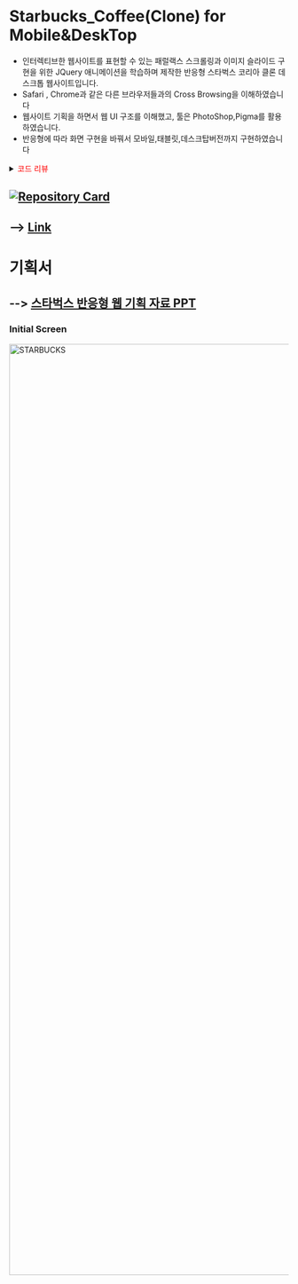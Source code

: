 # Starbucks_Coffee(Clone) for Mobile&DeskTop

- 인터렉티브한 웹사이트를 표현할 수 있는 패럴랙스 스크롤링과 이미지 슬라이드 구현을 위한 JQuery 애니메이션을 학습하며 제작한 반응형 스타벅스 코리아 클론 데스크톱 웹사이트입니다.
- Safari , Chrome과 같은 다른 브라우저들과의 Cross Browsing을 이해하였습니다
- 웹사이트 기획을 하면서 웹 UI 구조를 이해했고, 툴은 PhotoShop,Pigma를 활용하였습니다.
- 반응형에 따라 화면 구현을 바꿔서 모바일,태블릿,데스크탑버전까지 구현하였습니다
<details>
<summary><span style="color:red">코드 리뷰</span></summary>
<div markdown="1">       
  
스타벅스 웹 사이트는 처음으로 제작한 반응형 웹사이트입니다. 
이전에 만들었던 적응형 웹사이트가 아닌 동적이고 반응형을 적용한 웹으로 이미지 높이 값 오류 , 크로스 브라우징 오류와 같은 난항을 겪었지만 오류 들을 수정하고 해결 방안을 찾으면서 자신감을 얻을 수 있었던 프로젝트 였습니다.

첫번째로 학습하게 되었던건 PC버전의 코드와 태블릿,모바일 버전의 코드를 개별적으로 하드 코딩하면서 display속성을 확실히 깨달았습니다
이를 예시로 여기서 display:none 속성을 통해 미디어 쿼리가 이루어질때 반응형 버전에 따른 불필요한 태그의 형체를 없앴고 flex 속성을 활용하여 기존에 쓰고 있던 float 속성과의 차이를 알 수 있었습니다.

두번째로 학습하게 되었던건 제이쿼리 라이브러리 활용입니다.
이 프로젝트에 좀 더 동적인 요소를 넣기 위해 JS,제이쿼리는 필수적이었고 기초적인 JS를 한번 학습하고 제이쿼리를 사용하다보니 JS에 비해 코드가 간결하고 가독성이 좋아서 제이쿼리의 장점을 알수 있었습니다.

세번째론 피그마를 활용하여 웹 기획안을 작성한 경험입니다.
와이어프레임을 제작할 때 처음엔 포토샵으로 작성했지만 피그마를 사용하고 포토샵에 비해 작성하기가 용이하다는 것을 느꼈습니다. 
이를 통해 와이어프레임을 작성하고 , 웹 기획안을 제작하면서 브랜드 경쟁사들의 UI들을 분석해보고 단점은 보완하고 장점은 살린 웹 트렌드와 편의성을 갖춘 사이트를 제작하기 위해 노력했습니다.


</div>
</details>


## [![Repository Card](https://widget.realdeveloper.pro/api/card?user=kdn0325&repo=StarbucksKR)](https://github.com/kdn0325/StarbucksKR')

## --> [Link](https://kdn0325.github.io/StarbucksKR/)

# 기획서

## --> [스타벅스 반응형 웹 기획 자료 PPT](https://github.com/kdn0325/starbucksPPT/blob/master/프로젝트완료결과보고서작성_PPT.pdf)

### Initial Screen
<img width="1679" alt="STARBUCKS" src="https://user-images.githubusercontent.com/91298955/148896831-d5585f8f-ff9f-49fc-9b96-599bb9fc38da.png">

